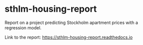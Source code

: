 # sthlm-housing-report
Report on a project predicting Stockholm apartment prices with a regression model. 

Link to the report: https://sthlm-housing-report.readthedocs.io